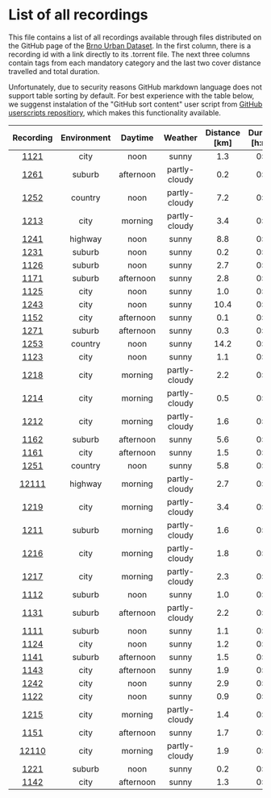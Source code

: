 # List of all recordings

This file contains a list of all recordings available through files distributed on the GitHub page of the [Brno Urban Dataset](https://github.com/RoboticsBUT/Brno-Urban-Dataset). In the first column, there is a recording id with a link directly to its .torrent file. The next three columns contain tags from each mandatory category and the last two cover distance travelled and total duration.

Unfortunately, due to security reasons GitHub markdown language does not support table sorting by default. For best experience with the table below, we suggenst instalation of the "GitHub sort content" user script from [GitHub userscripts repositiory](https://github.com/Mottie/GitHub-userscripts), which makes this functionality available.

|Recording|Environment|Daytime|Weather|Distance [km]|Duration [h:mm]|
|:---------:|:---------:|:---------:|:---------:|:---------:|:---------:|
|[1121](https://github.com/RoboticsBUT/Brno-Urban-Dataset/tree/master/data/session_1/1121.torrent)|city|noon|sunny|1.3|0:02|
|[1261](https://github.com/RoboticsBUT/Brno-Urban-Dataset/tree/master/data/session_1/1261.torrent)|suburb|afternoon|partly-cloudy|0.2|0:02|
|[1252](https://github.com/RoboticsBUT/Brno-Urban-Dataset/tree/master/data/session_1/1252.torrent)|country|noon|partly-cloudy|7.2|0:11|
|[1213](https://github.com/RoboticsBUT/Brno-Urban-Dataset/tree/master/data/session_1/1213.torrent)|city|morning|partly-cloudy|3.4|0:08|
|[1241](https://github.com/RoboticsBUT/Brno-Urban-Dataset/tree/master/data/session_1/1241.torrent)|highway|noon|sunny|8.8|0:16|
|[1231](https://github.com/RoboticsBUT/Brno-Urban-Dataset/tree/master/data/session_1/1231.torrent)|suburb|noon|sunny|0.2|0:01|
|[1126](https://github.com/RoboticsBUT/Brno-Urban-Dataset/tree/master/data/session_1/1126.torrent)|suburb|noon|sunny|2.7|0:05|
|[1171](https://github.com/RoboticsBUT/Brno-Urban-Dataset/tree/master/data/session_1/1171.torrent)|suburb|afternoon|sunny|2.8|0:06|
|[1125](https://github.com/RoboticsBUT/Brno-Urban-Dataset/tree/master/data/session_1/1125.torrent)|city|noon|sunny|1.0|0:03|
|[1243](https://github.com/RoboticsBUT/Brno-Urban-Dataset/tree/master/data/session_1/1243.torrent)|city|noon|sunny|10.4|0:21|
|[1152](https://github.com/RoboticsBUT/Brno-Urban-Dataset/tree/master/data/session_1/1152.torrent)|city|afternoon|sunny|0.1|0:00|
|[1271](https://github.com/RoboticsBUT/Brno-Urban-Dataset/tree/master/data/session_1/1271.torrent)|suburb|afternoon|sunny|0.3|0:02|
|[1253](https://github.com/RoboticsBUT/Brno-Urban-Dataset/tree/master/data/session_1/1253.torrent)|country|noon|sunny|14.2|0:19|
|[1123](https://github.com/RoboticsBUT/Brno-Urban-Dataset/tree/master/data/session_1/1123.torrent)|city|noon|sunny|1.1|0:03|
|[1218](https://github.com/RoboticsBUT/Brno-Urban-Dataset/tree/master/data/session_1/1218.torrent)|city|morning|partly-cloudy|2.2|0:05|
|[1214](https://github.com/RoboticsBUT/Brno-Urban-Dataset/tree/master/data/session_1/1214.torrent)|city|morning|partly-cloudy|0.5|0:02|
|[1212](https://github.com/RoboticsBUT/Brno-Urban-Dataset/tree/master/data/session_1/1212.torrent)|city|morning|partly-cloudy|1.6|0:03|
|[1162](https://github.com/RoboticsBUT/Brno-Urban-Dataset/tree/master/data/session_1/1162.torrent)|suburb|afternoon|sunny|5.6|0:11|
|[1161](https://github.com/RoboticsBUT/Brno-Urban-Dataset/tree/master/data/session_1/1161.torrent)|city|afternoon|sunny|1.5|0:04|
|[1251](https://github.com/RoboticsBUT/Brno-Urban-Dataset/tree/master/data/session_1/1251.torrent)|country|noon|sunny|5.8|0:15|
|[12111](https://github.com/RoboticsBUT/Brno-Urban-Dataset/tree/master/data/session_1/12111.torrent)|highway|morning|partly-cloudy|2.7|0:08|
|[1219](https://github.com/RoboticsBUT/Brno-Urban-Dataset/tree/master/data/session_1/1219.torrent)|city|morning|partly-cloudy|3.4|0:07|
|[1211](https://github.com/RoboticsBUT/Brno-Urban-Dataset/tree/master/data/session_1/1211.torrent)|suburb|morning|partly-cloudy|1.6|0:03|
|[1216](https://github.com/RoboticsBUT/Brno-Urban-Dataset/tree/master/data/session_1/1216.torrent)|city|morning|partly-cloudy|1.8|0:04|
|[1217](https://github.com/RoboticsBUT/Brno-Urban-Dataset/tree/master/data/session_1/1217.torrent)|city|morning|partly-cloudy|2.3|0:06|
|[1112](https://github.com/RoboticsBUT/Brno-Urban-Dataset/tree/master/data/session_1/1112.torrent)|suburb|noon|sunny|1.0|0:04|
|[1131](https://github.com/RoboticsBUT/Brno-Urban-Dataset/tree/master/data/session_1/1131.torrent)|suburb|afternoon|partly-cloudy|2.2|0:04|
|[1111](https://github.com/RoboticsBUT/Brno-Urban-Dataset/tree/master/data/session_1/1111.torrent)|suburb|noon|sunny|1.1|0:02|
|[1124](https://github.com/RoboticsBUT/Brno-Urban-Dataset/tree/master/data/session_1/1124.torrent)|city|noon|sunny|1.2|0:02|
|[1141](https://github.com/RoboticsBUT/Brno-Urban-Dataset/tree/master/data/session_1/1141.torrent)|suburb|afternoon|sunny|1.5|0:04|
|[1143](https://github.com/RoboticsBUT/Brno-Urban-Dataset/tree/master/data/session_1/1143.torrent)|city|afternoon|sunny|1.9|0:03|
|[1242](https://github.com/RoboticsBUT/Brno-Urban-Dataset/tree/master/data/session_1/1242.torrent)|city|noon|sunny|2.9|0:08|
|[1122](https://github.com/RoboticsBUT/Brno-Urban-Dataset/tree/master/data/session_1/1122.torrent)|city|noon|sunny|0.9|0:01|
|[1215](https://github.com/RoboticsBUT/Brno-Urban-Dataset/tree/master/data/session_1/1215.torrent)|city|morning|partly-cloudy|1.4|0:02|
|[1151](https://github.com/RoboticsBUT/Brno-Urban-Dataset/tree/master/data/session_1/1151.torrent)|city|afternoon|sunny|1.7|0:03|
|[12110](https://github.com/RoboticsBUT/Brno-Urban-Dataset/tree/master/data/session_1/12110.torrent)|city|morning|partly-cloudy|1.9|0:06|
|[1221](https://github.com/RoboticsBUT/Brno-Urban-Dataset/tree/master/data/session_1/1221.torrent)|suburb|noon|sunny|0.2|0:02|
|[1142](https://github.com/RoboticsBUT/Brno-Urban-Dataset/tree/master/data/session_1/1142.torrent)|city|afternoon|sunny|1.3|0:03|

